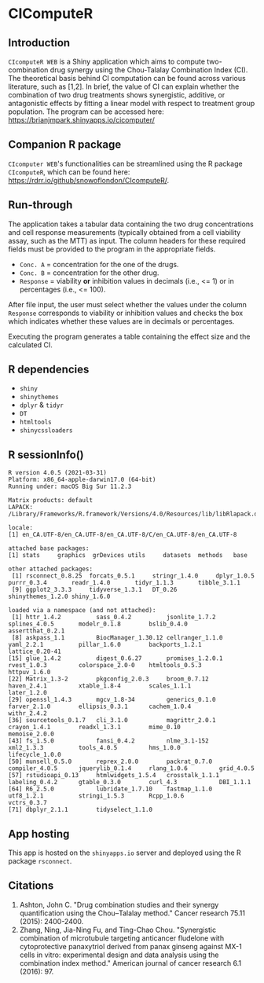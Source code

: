 # CIComputeR

## Introduction
`CIcomputeR WEB` is a Shiny application which aims to compute two-combination drug synergy using the Chou-Talalay Combination Index (CI). The theoretical basis behind CI computation can be found across various literature, such as [1,2]. In brief, the value of CI can explain whether the combination of two drug treatments shows synergistic, additive, or antagonistic effects by fitting a linear model with respect to treatment group population. 
The program can be accessed here: https://brianjmpark.shinyapps.io/cicomputer/

## Companion R package
`CIcomputer WEB`'s functionalities can be streamlined using the R package `CIcomputeR`, which can be found here: https://rdrr.io/github/snowoflondon/CIcomputeR/. 

## Run-through
The application takes a tabular data containing the two drug concentrations and cell response measurements (typically obtained from a cell viability assay, such as the MTT) as input. The column headers for these required fields must be provided to the program in the appropriate fields. 

* `Conc. A` = concentration for the one of the drugs.
* `Conc. B` = concentration for the other drug.
* `Response` = viability **or** inhibition values in decimals (i.e., <= 1) or in percentages (i.e., <= 100). 

After file input, the user must select whether the values under the column `Response` corresponds to viability or inhibition values and checks the box which indicates whether these values are in decimals or percentages. 

Executing the program generates a table containing the effect size and the calculated CI.

## R dependencies
* `shiny`
* `shinythemes`
* `dplyr` & `tidyr`
* `DT`
* `htmltools`
* `shinycssloaders`

## R sessionInfo()
```{r}
R version 4.0.5 (2021-03-31)
Platform: x86_64-apple-darwin17.0 (64-bit)
Running under: macOS Big Sur 11.2.3

Matrix products: default
LAPACK: /Library/Frameworks/R.framework/Versions/4.0/Resources/lib/libRlapack.dylib

locale:
[1] en_CA.UTF-8/en_CA.UTF-8/en_CA.UTF-8/C/en_CA.UTF-8/en_CA.UTF-8

attached base packages:
[1] stats     graphics  grDevices utils     datasets  methods   base     

other attached packages:
 [1] rsconnect_0.8.25  forcats_0.5.1     stringr_1.4.0     dplyr_1.0.5       purrr_0.3.4       readr_1.4.0       tidyr_1.1.3       tibble_3.1.1     
 [9] ggplot2_3.3.3     tidyverse_1.3.1   DT_0.26           shinythemes_1.2.0 shiny_1.6.0      

loaded via a namespace (and not attached):
 [1] httr_1.4.2          sass_0.4.2          jsonlite_1.7.2      splines_4.0.5       modelr_0.1.8        bslib_0.4.0         assertthat_0.2.1   
 [8] askpass_1.1         BiocManager_1.30.12 cellranger_1.1.0    yaml_2.2.1          pillar_1.6.0        backports_1.2.1     lattice_0.20-41    
[15] glue_1.4.2          digest_0.6.27       promises_1.2.0.1    rvest_1.0.3         colorspace_2.0-0    htmltools_0.5.3     httpuv_1.6.0       
[22] Matrix_1.3-2        pkgconfig_2.0.3     broom_0.7.12        haven_2.4.1         xtable_1.8-4        scales_1.1.1        later_1.2.0        
[29] openssl_1.4.3       mgcv_1.8-34         generics_0.1.0      farver_2.1.0        ellipsis_0.3.1      cachem_1.0.4        withr_2.4.2        
[36] sourcetools_0.1.7   cli_3.1.0           magrittr_2.0.1      crayon_1.4.1        readxl_1.3.1        mime_0.10           memoise_2.0.0      
[43] fs_1.5.0            fansi_0.4.2         nlme_3.1-152        xml2_1.3.3          tools_4.0.5         hms_1.0.0           lifecycle_1.0.0    
[50] munsell_0.5.0       reprex_2.0.0        packrat_0.7.0       compiler_4.0.5      jquerylib_0.1.4     rlang_1.0.6         grid_4.0.5         
[57] rstudioapi_0.13     htmlwidgets_1.5.4   crosstalk_1.1.1     labeling_0.4.2      gtable_0.3.0        curl_4.3            DBI_1.1.1          
[64] R6_2.5.0            lubridate_1.7.10    fastmap_1.1.0       utf8_1.2.1          stringi_1.5.3       Rcpp_1.0.6          vctrs_0.3.7        
[71] dbplyr_2.1.1        tidyselect_1.1.0   
```

## App hosting
This app is hosted on the `shinyapps.io` server and deployed using the R package `rsconnect`.

## Citations
1. Ashton, John C. "Drug combination studies and their synergy quantification using the Chou–Talalay method." Cancer research 75.11 (2015): 2400-2400.
2. Zhang, Ning, Jia-Ning Fu, and Ting-Chao Chou. "Synergistic combination of microtubule targeting anticancer fludelone with cytoprotective panaxytriol derived from panax ginseng against MX-1 cells in vitro: experimental design and data analysis using the combination index method." American journal of cancer research 6.1 (2016): 97.
